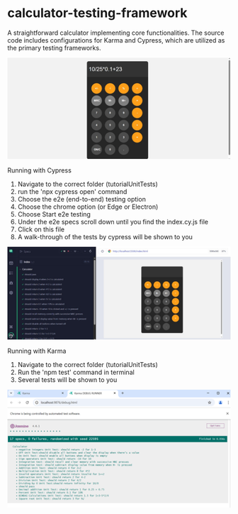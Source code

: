# calculator-testing-framework
A straightforward calculator implementing core functionalities. The source code includes configurations for Karma and Cypress, which are utilized as the primary testing frameworks.

![Calculator image1](/images/calc-image1.jpg)


  Running with Cypress
1) Navigate to the correct folder (tutorialUnitTests)
2) run the 'npx cypress open' command 
3) Choose the e2e (end-to-end) testing option
4) Choose the chrome option (or Edge or Electron)
5) Choose Start e2e testing 
6) Under the e2e specs scroll down until you find the index.cy.js file
7) Click on this file
8) A walk-through of the tests by cypress will be shown to you


![Calculator image2](/images/cypress_testing.jpg)



Running with Karma
1) Navigate to the correct folder (tutorialUnitTests)
2) Run the 'npm test' command in terminal
3) Several tests will be shown to you


![Calculator image2](/images/karma_testing.png)

                                 


